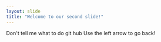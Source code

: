```yaml
---
layout: slide
title: "Welcome to our second slide!"
---
```

Don't tell me what to do git hub
Use the left arrow to go back!
